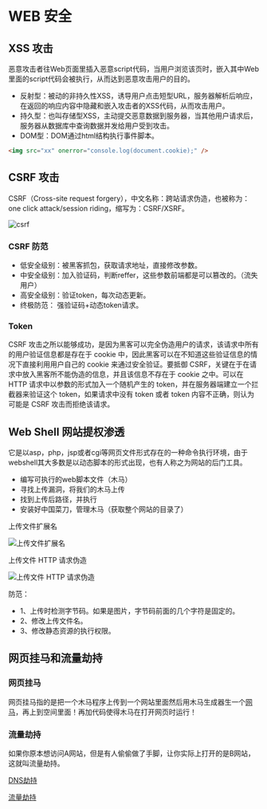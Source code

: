 # WEB 安全

## XSS 攻击

恶意攻击者往Web页面里插入恶意script代码，当用户浏览该页时，嵌入其中Web里面的script代码会被执行，从而达到恶意攻击用户的目的。

* 反射型：被动的非持久性XSS，诱导用户点击短型URL，服务器解析后响应，在返回的响应内容中隐藏和嵌入攻击者的XSS代码，从而攻击用户。
* 持久型：也叫存储型XSS，主动提交恶意数据到服务器，当其他用户请求后，服务器从数据库中查询数据并发给用户受到攻击。
* DOM型：DOM通过html结构执行事件脚本。

``` html
<img src="xx" onerror="console.log(document.cookie);" />
```

## CSRF 攻击

CSRF（Cross-site request forgery），中文名称：跨站请求伪造，也被称为：one click attack/session riding，缩写为：CSRF/XSRF。

![csrf](fontend-security-csrf.jpg)

### CSRF 防范

* 低安全级别：被黑客抓包，获取请求地址，直接修改参数。
* 中安全级别：加入验证码，判断reffer，这些参数前端都是可以篡改的。（流失用户）
* 高安全级别：验证token，每次动态更新。
* 终极防范： 强验证码+动态token请求。

### Token

CSRF 攻击之所以能够成功，是因为黑客可以完全伪造用户的请求，该请求中所有的用户验证信息都是存在于 cookie 中，因此黑客可以在不知道这些验证信息的情况下直接利用用户自己的 cookie 来通过安全验证。要抵御 CSRF，关键在于在请求中放入黑客所不能伪造的信息，并且该信息不存在于 cookie 之中。可以在 HTTP 请求中以参数的形式加入一个随机产生的 token，并在服务器端建立一个拦截器来验证这个 token，如果请求中没有 token 或者 token 内容不正确，则认为可能是 CSRF 攻击而拒绝该请求。

## Web Shell 网站提权渗透

它是以asp，php，jsp或者cgi等网页文件形式存在的一种命令执行环境，由于webshell其大多数是以动态脚本的形式出现，也有人称之为网站的后门工具。

* 编写可执行的web脚本文件（木马）
* 寻找上传漏洞，将我们的木马上传
* 找到上传后路径，并执行
* 安装好中国菜刀，管理木马（获取整个网站的目录了）

上传文件扩展名

![上传文件扩展名](fontend-security1.png)

上传文件 HTTP 请求伪造

![上传文件 HTTP 请求伪造](fontend-security2.png)

防范：

* 1、上传时检测字节码。如果是图片，字节码前面的几个字符是固定的。
* 2、修改上传文件名。
* 3、修改静态资源的执行权限。

## 网页挂马和流量劫持

### 网页挂马

网页挂马指的是把一个木马程序上传到一个网站里面然后用木马生成器生一个[网马](https://baike.baidu.com/item/%E7%BD%91%E9%A9%AC)，再上到空间里面！再加代码使得木马在打开网页时运行！

### 流量劫持

如果你原本想访问A网站，但是有人偷偷做了手脚，让你实际上打开的是B网站，这就叫流量劫持。

[DNS劫持](/blog/dns-cdn.html)

[流量劫持](http://fex.baidu.com/blog/2014/04/traffic-hijack/)
